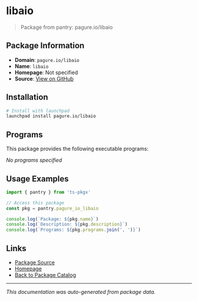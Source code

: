 # libaio

> Package from pantry: pagure.io/libaio

## Package Information

- **Domain**: `pagure.io/libaio`
- **Name**: `libaio`
- **Homepage**: Not specified
- **Source**: [View on GitHub](https://github.com/pkgxdev/pantry/tree/main/projects/pagure.io/libaio/package.yml)

## Installation

```bash
# Install with launchpad
launchpad install pagure.io/libaio
```

## Programs

This package provides the following executable programs:

*No programs specified*

## Usage Examples

```typescript
import { pantry } from 'ts-pkgx'

// Access this package
const pkg = pantry.pagure_io_libaio

console.log(`Package: ${pkg.name}`)
console.log(`Description: ${pkg.description}`)
console.log(`Programs: ${pkg.programs.join(', ')}`)
```

## Links

- [Package Source](https://github.com/pkgxdev/pantry/tree/main/projects/pagure.io/libaio/package.yml)
- [Homepage](#)
- [Back to Package Catalog](../package-catalog.md)

---

*This documentation was auto-generated from package data.*
